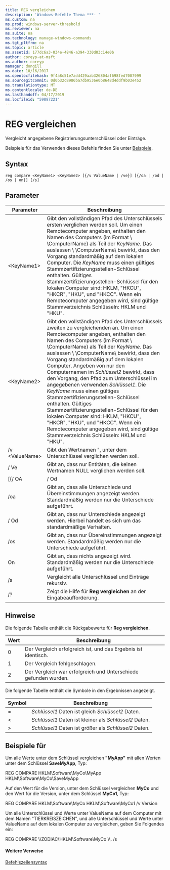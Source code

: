 ```yaml
---
title: REG vergleichen
description: 'Windows-Befehle Thema ***- '
ms.custom: na
ms.prod: windows-server-threshold
ms.reviewer: na
ms.suite: na
ms.technology: manage-windows-commands
ms.tgt_pltfrm: na
ms.topic: article
ms.assetid: 177dc6a3-034e-4846-a394-330d03c14e0b
author: coreyp-at-msft
ms.author: coreyp
manager: dongill
ms.date: 10/16/2017
ms.openlocfilehash: 9f4a8c51e7add429aab326804af698fed7007999
ms.sourcegitcommit: 0d0b32c8986ba7db9536e0b8648d4ddf9b03e452
ms.translationtype: MT
ms.contentlocale: de-DE
ms.lasthandoff: 04/17/2019
ms.locfileid: "59887221"
---
```

# <a name="reg-compare"></a>REG vergleichen



Vergleicht angegebene Registrierungsunterschlüssel oder Einträge.

Beispiele für das Verwenden dieses Befehls finden Sie unter [Beispiele](#BKMK_examples).

## <a name="syntax"></a>Syntax

```
reg compare <KeyName1> <KeyName2> [{/v ValueName | /ve}] [{/oa | /od | /os | on}] [/s]
```

## <a name="parameters"></a>Parameter

|Parameter|Beschreibung|
|---------|-----------|
|\<KeyName1>|Gibt den vollständigen Pfad des Unterschlüssels ersten verglichen werden soll. Um einen Remotecomputer angeben, enthalten den Namen des Computers (im Format \\ \\ComputerName\) als Teil der *KeyName*. Das auslassen \\ \\ComputerName\ bewirkt, dass den Vorgang standardmäßig auf dem lokalen Computer. Die *KeyName* muss einen gültiges Stammzertifizierungsstellen-Schlüssel enthalten. Gültiges Stammzertifizierungsstellen-Schlüssel für den lokalen Computer sind: HKLM, "HKCU", "HKCR", "HKU", und "HKCC". Wenn ein Remotecomputer angegeben wird, sind gültige Stammverzeichnis Schlüsseln: HKLM und "HKU".|
|\<KeyName2>|Gibt den vollständigen Pfad des Unterschlüssels zweiten zu vergleichenden an. Um einen Remotecomputer angeben, enthalten den Namen des Computers (im Format \\ \\ComputerName\) als Teil der *KeyName*. Das auslassen \\ \\ComputerName\ bewirkt, dass den Vorgang standardmäßig auf dem lokalen Computer. Angeben von nur den Computernamen im *Schlüssel2* bewirkt, dass den Vorgang, den Pfad zum Unterschlüssel im angegebenen verwenden *Schlüssel1*. Die *KeyName* muss einen gültiges Stammzertifizierungsstellen-Schlüssel enthalten. Gültiges Stammzertifizierungsstellen-Schlüssel für den lokalen Computer sind: HKLM, "HKCU", "HKCR", "HKU", und "HKCC". Wenn ein Remotecomputer angegeben wird, sind gültige Stammverzeichnis Schlüsseln: HKLM und "HKU".|
|/v \<ValueName>|Gibt den Wertnamen ", unter dem Unterschlüssel verglichen werden soll.|
|/ Ve|Gibt an, dass nur Entitäten, die keinen Wertnamen NULL verglichen werden soll.|
|[{/ OA | / Od | /os | on}]|Gibt an, wie die Ergebnisse des Vergleichsvorgangs anzuzeigen. Der Standardwert ist **/Od**. Finden Sie die folgenden spezifischen Optionen aus.|
|/oa|Gibt an, dass alle Unterschiede und Übereinstimmungen angezeigt werden. Standardmäßig werden nur die Unterschiede aufgeführt.|
|/ Od|Gibt an, dass nur Unterschiede angezeigt werden. Hierbei handelt es sich um das standardmäßige Verhalten.|
|/os|Gibt an, dass nur Übereinstimmungen angezeigt werden. Standardmäßig werden nur die Unterschiede aufgeführt.|
|On|Gibt an, dass nichts angezeigt wird. Standardmäßig werden nur die Unterschiede aufgeführt.|
|/s|Vergleicht alle Unterschlüssel und Einträge rekursiv.|
|/?|Zeigt die Hilfe für **Reg vergleichen** an der Eingabeaufforderung.|

## <a name="remarks"></a>Hinweise

Die folgende Tabelle enthält die Rückgabewerte für **Reg vergleichen**.

|Wert|Beschreibung|
|-----|-----------|
|0|Der Vergleich erfolgreich ist, und das Ergebnis ist identisch.|
|1|Der Vergleich fehlgeschlagen.|
|2|Der Vergleich war erfolgreich und Unterschiede gefunden wurden.|

Die folgende Tabelle enthält die Symbole in den Ergebnissen angezeigt.

|Symbol|Beschreibung|
|------|-----------|
|=|*Schlüssel1* Daten ist gleich *Schlüssel2* Daten.|
|<|*Schlüssel1* Daten ist kleiner als *Schlüssel2* Daten.|
|>|*Schlüssel1* Daten ist größer als *Schlüssel2* Daten.|

## <a name="BKMK_examples"></a>Beispiele für

Um alle Werte unter dem Schlüssel vergleichen **"MyApp"** mit allen Werten unter dem Schlüssel **SaveMyApp**, Typ:

REG COMPARE HKLM\Software\MyCo\MyApp HKLM\Software\MyCo\SaveMyApp

Auf den Wert für die Version, unter dem Schlüssel vergleichen **MyCo** und den Wert für die Version, unter dem Schlüssel **MyCo1**, Typ:

REG COMPARE HKLM\Software\MyCo HKLM\Software\MyCo1 /v Version

Um alle Unterschlüssel und Werte unter ValueName auf dem Computer mit dem Namen "TIERKREISZEICHEN", und alle Unterschlüssel und Werte unter ValueName auf dem lokalen Computer zu vergleichen, geben Sie Folgendes ein:

REG COMPARE \\\\ZODIAC\HKLM\Software\MyCo \\\\. /s

#### <a name="additional-references"></a>Weitere Verweise

[Befehlszeilensyntax](command-line-syntax-key.md)
